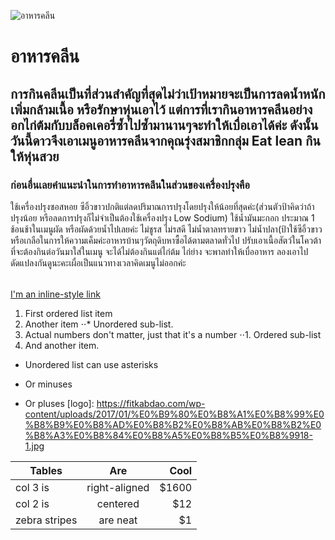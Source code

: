 ![อาหารคลีน](https://fitkabdao.com/wp-content/uploads/2017/01/%E0%B9%80%E0%B8%A1%E0%B8%99%E0%B8%B9%E0%B8%AD%E0%B8%B2%E0%B8%AB%E0%B8%B2%E0%B8%A3%E0%B8%84%E0%B8%A5%E0%B8%B5%E0%B8%9918-1.jpg)




# อาหารคลีน
## การกินคลีนเป็นที่ส่วนสำคัญที่สุดไม่ว่าเป้าหมายจะเป็นการลดน้ำหนัก เพิ่มกล้ามเนื้อ หรือรักษาหุ่นเอาไว้ แต่การที่เรากินอาหารคลีนอย่างอกไก่ต้มกับบล็อคเคอรี่ซ้ำไปซ้ำมานานๆจะทำให้เบื่อเอาได้ค่ะ ดังนั้นวันนี้ดาวจึงเอาเมนูอาหารคลีนจากคุณรุ่งสมาชิกกลุ่ม Eat lean กินให้หุ่นสวย
### ก่อนอื่นเลยคำแนะนำในการทำอาหารคลีนในส่วนของเครื่องปรุงคือ 
ใช้เครื่องปรุงซอสหอย ซีอิ้วขาวปกติแต่ลดปริมาณการปรุงโดยปรุงให้น้อยที่สุดค่ะ(ส่วนตัวป้าคิดว่าถ้าปรุงน้อย หรือลดการปรุงก็ไม่จำเป็นต้องใช้เครื่องปรุง Low Sodium)
ใช้น้ำมันมะกอก  ประมาณ 1 ช้อนช้าในเมนูผัด หรือผัดด้วยน้ำไปเลยค่ะ
ไม่ชูรส ไม่รสดี ไม่น้ำตาลทรายขาว  ไม่น้ำปลา(ป้าใช้ซีอิ้วขาว หรือเกลือในการให้ความเค็มค่ะอาหารบ้านๆวัตถุดิบหาซื้อได้ตามตลาดทั่วไป
ปรับเอาเนื้อสัตว์ในโควต้าที่จะต้องกินต่อวันมาใส่ในเมนู จะได้ไม่ต้องกินแต่ไก่ต้ม ไก่ย่าง จะพาลทำให้เบื่ออาหาร ลองเอาไปดัดแปลงกันดูนะคะเผื่อเป็นแนวทางเวลาคิดเมนูไม่ออกค่ะ
##### 
###### 
[I'm an inline-style link](https://www.google.com)

1. First ordered list item
2. Another item
⋅⋅* Unordered sub-list. 
1. Actual numbers don't matter, just that it's a number
⋅⋅1. Ordered sub-list
4. And another item.
* Unordered list can use asterisks
- Or minuses
+ Or pluses
[logo]: https://fitkabdao.com/wp-content/uploads/2017/01/%E0%B9%80%E0%B8%A1%E0%B8%99%E0%B8%B9%E0%B8%AD%E0%B8%B2%E0%B8%AB%E0%B8%B2%E0%B8%A3%E0%B8%84%E0%B8%A5%E0%B8%B5%E0%B8%9918-1.jpg

| Tables        | Are           | Cool  |
| ------------- |:-------------:| -----:|
| col 3 is      | right-aligned | $1600 |
| col 2 is      | centered      |   $12 |
| zebra stripes | are neat      |    $1 |


